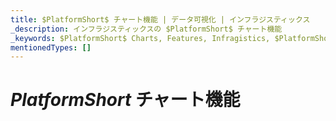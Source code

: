 ```yaml
---
title: $PlatformShort$ チャート機能 | データ可視化 | インフラジスティックス
_description: インフラジスティックスの $PlatformShort$ チャート機能
_keywords: $PlatformShort$ Charts, Features, Infragistics, $PlatformShort$ チャート, 機能, インフラジスティックス
mentionedTypes: []
---
```

# $PlatformShort$ チャート機能

<!-- tooltips, legends, axes, overlays, annotations, etc. -->

